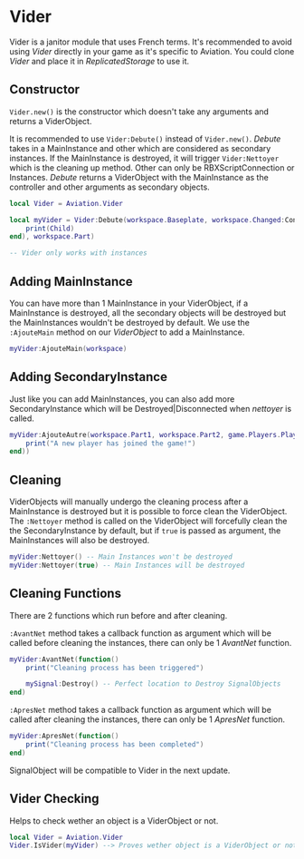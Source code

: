 
# Vider

Vider is a janitor module that uses French terms. It's recommended to avoid using *Vider* directly in your game as it's specific to Aviation. You could clone *Vider* and place it in *ReplicatedStorage* to use it.

## Constructor

`Vider.new()` is the constructor which doesn't take any arguments and returns a ViderObject.

It is recommended to use `Vider:Debute()` instead of `Vider.new()`. *Debute* takes in a MainInstance and other which are considered as secondary instances. If the MainInstance is destroyed, it will trigger `Vider:Nettoyer` which is the cleaning up method. Other can only be RBXScriptConnection or Instances. *Debute* returns a ViderObject with the MainInstance as the controller and other arguments as secondary objects.

```lua hl_lines="3-5"
local Vider = Aviation.Vider

local myVider = Vider:Debute(workspace.Baseplate, workspace.Changed:Connect(function(Child)
    print(Child)
end), workspace.Part) 

-- Vider only works with instances 
```

## Adding MainInstance

You can have more than 1 MainInstance in your ViderObject, if a MainInstance is destroyed, all the secondary objects will be destroyed but the MainInstances wouldn't be destroyed by default. We use the `:AjouteMain` method on our *ViderObject* to add a MainInstance.

```lua hl_lines="1"
myVider:AjouteMain(workspace)
```

## Adding SecondaryInstance

Just like you can add MainInstances, you can also add more SecondaryInstance which will be Destroyed|Disconnected when *nettoyer* is called.

```lua
myVider:AjouteAutre(workspace.Part1, workspace.Part2, game.Players.PlayerAdded:Connect(function(Player)
    print("A new player has joined the game!")
end))
```

## Cleaning

ViderObjects will manually undergo the cleaning process after a MainInstance is destroyed but it is possible to force clean the ViderObject. The `:Nettoyer` method is called on the ViderObject will forcefully clean the the SecondaryInstance by default, but if `true` is passed as argument, the MainInstances will also be destroyed.

```lua
myVider:Nettoyer() -- Main Instances won't be destroyed
myVider:Nettoyer(true) -- Main Instances will be destroyed
```

## Cleaning Functions

There are 2 functions which run before and after cleaning.

`:AvantNet` method takes a callback function as argument which will be called before cleaning the instances, there can only be 1 *AvantNet* function.

```lua hl_lines="1 5"
myVider:AvantNet(function()
    print("Cleaning process has been triggered")

    mySignal:Destroy() -- Perfect location to Destroy SignalObjects
end)
```

`:ApresNet` method takes a callback function as argument which will be called after cleaning the instances, there can only be 1 *ApresNet* function.

```lua hl_lines="1 3"
myVider:ApresNet(function()
    print("Cleaning process has been completed")
end)
```

SignalObject will be compatible to Vider in the next update.


## Vider Checking
Helps to check wether an object is a ViderObject or not.

```lua hl_lines="2"
local Vider = Aviation.Vider
Vider.IsVider(myVider) --> Proves wether object is a ViderObject or not: boolean
```